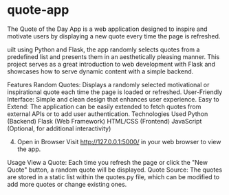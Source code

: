 # quote-app
The Quote of the Day App is a web application designed to inspire and motivate users by displaying a new quote every time the page is refreshed.

uilt using Python and Flask, the app randomly selects quotes from a predefined list and presents them in an aesthetically pleasing manner. This project serves as a great introduction to web development with Flask and showcases how to serve dynamic content with a simple backend.

Features
Random Quotes: Displays a randomly selected motivational or inspirational quote each time the page is loaded or refreshed.
User-Friendly Interface: Simple and clean design that enhances user experience.
Easy to Extend: The application can be easily extended to fetch quotes from external APIs or to add user authentication.
Technologies Used
Python (Backend)
Flask (Web Framework)
HTML/CSS (Frontend)
JavaScript (Optional, for additional interactivity)

4. Open in Browser
Visit http://127.0.0.1:5000/ in your web browser to view the app.

Usage
View a Quote: Each time you refresh the page or click the "New Quote" button, a random quote will be displayed.
Quote Source: The quotes are stored in a static list within the quotes.py file, which can be modified to add more quotes or change existing ones.
